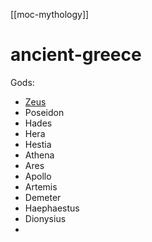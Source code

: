 [[moc-mythology]]

# ancient-greece

Gods:

- [Zeus](zeus.md)
- Poseidon
- Hades
- Hera
- Hestia
- Athena
- Ares
- Apollo
- Artemis
- Demeter
- Haephaestus
- Dionysius
-
